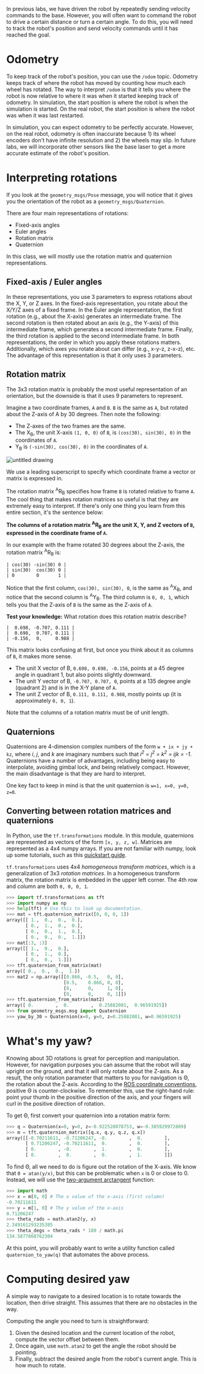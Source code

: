 In previous labs, we have driven the robot by repeatedly sending velocity commands to the base.
However, you will often want to command the robot to drive a certain distance or turn a certain angle.
To do this, you will need to track the robot's position and send velocity commands until it has reached the goal.

# Odometry
To keep track of the robot's position, you can use the `/odom` topic.
Odometry keeps track of where the robot has moved by counting how much each wheel has rotated.
The way to interpret `/odom` is that it tells you where the robot is now relative to where it was when it started keeping track of odometry.
In simulation, the start position is where the robot is when the simulation is started.
On the real robot, the start position is where the robot was when it was last restarted.

In simulation, you can expect odometry to be perfectly accurate.
However, on the real robot, odometry is often inaccurate because 1) its wheel encoders don't have infinite resolution and 2) the wheels may slip.
In future labs, we will incorporate other sensors like the base laser to get a more accurate estimate of the robot's position.

# Interpreting rotations
If you look at the `geometry_msgs/Pose` message, you will notice that it gives you the orientation of the robot as a `geometry_msgs/Quaternion`.

There are four main representations of rotations:
- Fixed-axis angles
- Euler angles
- Rotation matrix
- Quaternion

In this class, we will mostly use the rotation matrix and quaternion representations.

## Fixed-axis / Euler angles
In these representations, you use 3 parameters to express rotations about the X, Y, or Z axes.
In the fixed-axis representation, you rotate about the X/Y/Z axes of a fixed frame.
In the Euler angle representation, the first rotation (e.g., about the X-axis) generates an intermediate frame.
The second rotation is then rotated about an axis (e.g., the Y-axis) of this intermediate frame, which generates a second intermediate frame.
Finally, the third rotation is applied to the second intermediate frame.
In both representations, the order in which you apply these rotations matters.
Additionally, which axes you rotate about can differ (e.g., x-y-z, z-x-z), etc.
The advantage of this representation is that it only uses 3 parameters.

## Rotation matrix
The 3x3 rotation matrix is probably the most useful representation of an orientation, but the downside is that it uses 9 parameters to represent.

Imagine a two coordinate frames, `A` and `B`.
`B` is the same as `A`, but rotated about the Z-axis of A by 30 degrees.
Then note the following:
- The Z-axes of the two frames are the same.
- The X<sub>B</sub>, the unit X-axis `(1, 0, 0)` of `B`, is `(cos(30), sin(30), 0)` in the coordinates of `A`.
- Y<sub>B</sub> is `(-sin(30), cos(30), 0)` in the coordinates of `A`.

![untitled drawing](https://cloud.githubusercontent.com/assets/1175286/25162364/f754fce2-2476-11e7-9b78-8c7699c3a22c.png)

We use a leading superscript to specify which coordinate frame a vector or matrix is expressed in.

The rotation matrix <sup>A</sup>R<sub>B</sub> specifies how frame `B` is rotated relative to frame `A`.
The cool thing that makes rotation matrices so useful is that they are extremely easy to interpret.
If there's only one thing you learn from this entire section, it's the sentence below:

**The columns of a rotation matrix <sup>A</sup>R<sub>B</sub> are the unit X, Y, and Z vectors of `B`, expressed in the coordinate frame of `A`.**

In our example with the frame rotated 30 degrees about the Z-axis, the rotation matrix <sup>A</sup>R<sub>B</sub> is:
```
| cos(30) -sin(30) 0 |
| sin(30)  cos(30) 0 |
| 0        0       1 |
```

Notice that the first column, `cos(30), sin(30), 0`, is the same as <sup>A</sup>X<sub>B</sub>, and notice that the second column is <sup>A</sup>Y<sub>B</sub>.
The third column is `0, 0, 1`, which tells you that the Z-axis of `B` is the same as the Z-axis of `A`.

**Test your knowledge:**
What rotation does this rotation matrix describe?
```
|  0.698, -0.707, 0.111 |
|  0.698,  0.707, 0.111 |
| -0.156,  0,     0.988 |
```

This matrix looks confusing at first, but once you think about it as columns of `B`, it makes more sense.
- The unit X vector of B, `0.698, 0.698, -0.156`, points at a 45 degree angle in quadrant 1, but also points slightly downward.
- The unit Y vector of B, `-0.707, 0.707, 0`, points at a 135 degree angle (quadrant 2) and is in the X-Y plane of `A`.
- The unit Z vector of B, `0.111, 0.111, 0.988`, mostly points up (it is approximately `0, 0, 1`).

Note that the columns of a rotation matrix must be of unit length.

## Quaternions
Quaternions are 4-dimension complex numbers of the form `w + ix + jy + kz`, where *i*, *j*, and *k* are imaginary numbers such that *i<sup>2</sup> = j<sup>2</sup> = k<sup>2</sup> = ijk = -1*.
Quaternions have a number of advantages, including being easy to interpolate, avoiding gimbal lock, and being relatively compact.
However, the main disadvantage is that they are hard to interpret.

One key fact to keep in mind is that the unit quaternion is `w=1, x=0, y=0, z=0`.

## Converting between rotation matrices and quaternions
In Python, use the `tf.transformations` module.
In this module, quaternions are represented as vectors of the form `[x, y, z, w]`.
Matrices are represented as a 4x4 numpy arrays.
If you are not familiar with numpy, look up some tutorials, such as this [quickstart guide](https://docs.scipy.org/doc/numpy-dev/user/quickstart.html).

`tf.transformations` uses 4x4 *homogeneous transform matrices*, which is a generalization of 3x3 *rotation matrices*.
In a homogeneous transform matrix, the rotation matrix is embedded in the upper left corner.
The 4th row and column are both `0, 0, 0, 1`.

```py
>>> import tf.transformations as tft
>>> import numpy as np
>>> help(tft) # Use this to look up documentation.
>>> mat = tft.quaternion_matrix([0, 0, 0, 1])
array([[ 1.,  0.,  0.,  0.],
       [ 0.,  1.,  0.,  0.],
       [ 0.,  0.,  1.,  0.],
       [ 0.,  0.,  0.,  1.]])
>>> mat[:3, :3]
array([[ 1.,  0.,  0.],
       [ 0.,  1.,  0.],
       [ 0.,  0.,  1.]])
>>> tft.quaternion_from_matrix(mat)
array([ 0.,  0.,  0.,  1.])
>>> mat2 = np.array([[0.866, -0.5,   0, 0],
                     [0.5,    0.866, 0, 0],
                     [0,      0,     1, 0],
                     [0,      0,     0, 1]])
>>> tft.quaternion_from_matrix(mat2)
array([ 0.        ,  0.        ,  0.25882081,  0.96591925])
>>> from geometry_msgs.msg import Quaternion
>>> yaw_by_30 = Quaternion(x=0, y=0, z=0.25882081, w=0.96591925)
```

# What's my yaw?
Knowing about 3D rotations is great for perception and manipulation.
However, for navigation purposes you can assume that the robot will stay upright on the ground, and that it will only rotate about the Z-axis.
As a result, the only rotation parameter that matters to you for navigation is Θ, the rotation about the Z-axis.
According to the [ROS coordinate conventions](http://www.ros.org/reps/rep-0103.html), positive Θ is counter-clockwise.
To remember this, use the right-hand rule: point your thumb in the positive direction of the axis, and your fingers will curl in the positive direction of rotation.

To get Θ, first convert your quaternion into a rotation matrix form:
```py
>>> q = Quaternion(x=0, y=0, z=-0.922528078753, w=-0.385929972809)
>>> m = tft.quaternion_matrix([q.x, q.y, q.z, q.x])
array([[-0.70211611, -0.71206247, -0.        ,  0.        ],
       [ 0.71206247, -0.70211611,  0.        ,  0.        ],
       [ 0.        , -0.        ,  1.        ,  0.        ],
       [ 0.        ,  0.        ,  0.        ,  1.        ]])
```

To find Θ, all we need to do is figure out the rotation of the X-axis.
We know that `Θ = atan(y/x)`, but this can be problematic when `x` is 0 or close to 0.
Instead, we will use the [two-argument arctangent](https://en.wikipedia.org/wiki/Atan2) function:

```py
>>> import math
>>> x = m[0, 0] # The x value of the x-axis (first column)
-0.70211611
>>> y = m[1, 0] # The y value of the x-axis
0.71206247
>>> theta_rads = math.atan2(y, x)
2.349161293235385
>>> theta_degs = theta_rads * 180 / math.pi
134.5877860762304
```

At this point, you will probably want to write a utility function called `quaternion_to_yaw(q)` that automates the above process.

# Computing desired yaw
A simple way to navigate to a desired location is to rotate towards the location, then drive straight.
This assumes that there are no obstacles in the way.

Computing the angle you need to turn is straightforward:
1. Given the desired location and the current location of the robot, compute the vector offset between them.
1. Once again, use `math.atan2` to get the angle the robot should be pointing.
1. Finally, subtract the desired angle from the robot's current angle. This is how much to rotate.